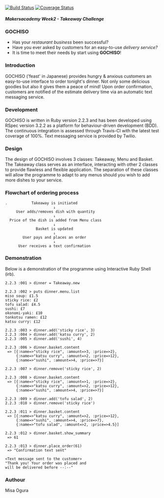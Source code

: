 [![Build Status](https://travis-ci.org/MisaOgura/airport_challenge.svg?branch=master)](https://travis-ci.org/MisaOgura/airport_challenge) [![Coverage Status](https://coveralls.io/repos/github/makersacademy/takeaway-challenge/badge.svg?branch=mohamedIssaq)](https://coveralls.io/github/makersacademy/takeaway-challenge?branch=mohamedIssaq)

##### Makersacademy Week2 - Takeaway Challenge

### GOCHISO
* Has your *restaurant business* been successful?
* Have you ever asked by customers for an easy-to-use *delivery service?*
* It is time to meet their needs by start using **GOCHISO**!

### Introduction
GOCHISO ('feast' in Japanese) provides hungry & anxious customers an easy-to-use interface to order tonight's dinner. Not only some delicious goodies but also it gives them a peace of mind! Upon order confirmation, customers are notified of the estimate delivery time via an automatic text messaging service.

### Development
GOCHISO is written in Ruby version 2.2.3 and has been developed using RSpec version 3.2.2 as a platform for behaviour-driven development (BDD). The continuous integration is assessed through Travis-CI with the latest test coverage of 100%. Text messaging service is provided by Twilio.

### Design
The design of GOCHISO involves 3 classes: Takeaway, Menu and Basket. The Takeaway class serves as an interface, interacting with other 2 classes to provide flawless and flexible application. The separation of these classes will allow the programme to adapt to any menus should you wish to add more dishes to your service.

### Flowchart of ordering process

```
.           Takeaway is initiated
                      ↓
     User adds/removes dish with quantity
                      ↓
  Price of the dish is added from Menu class
                      ↓
              Basket is updated
                      ↓
        User pays and places an order
                      ↓
      User receives a text confirmation

```

### Demonstration
Below is a demonstration of the programme using Interactive Ruby Shell (irb).

```
2.2.3 :001 > dinner = Takeaway.new

2.2.3 :002 > puts dinner.menu.list
miso soup: £1.5
sticky rice: £2
tofu salad: £4.5
sushi: £7
okonomi-yaki: £10
tonkotsu ramen: £12
katsu curry: £12

2.2.3 :003 > dinner.add('sticky rice', 3)
2.2.3 :004 > dinner.add('katsu curry', 2)
2.2.3 :005 > dinner.add('sushi', 4)

2.2.3 :006 > dinner.basket.content
 => [{:name=>"sticky rice", :amount=>3, :price=>2},
     {:name=>"katsu curry", :amount=>2, :price=>12},
     {:name=>"sushi", :amount=>4, :price=>7}]

2.2.3 :007 > dinner.remove('sticky rice', 2)

2.2.3 :008 > dinner.basket.content
 => [{:name=>"sticky rice", :amount=>1, :price=>2},
     {:name=>"katsu curry", :amount=>2, :price=>12},
     {:name=>"sushi", :amount=>4, :price=>7}]

2.2.3 :009 > dinner.add('tofu salad', 2)
2.2.3 :010 > dinner.remove('sticky rice')

2.2.3 :011 > dinner.basket.content
 => [{:name=>"katsu curry", :amount=>2, :price=>12},
     {:name=>"sushi", :amount=>4, :price=>7},
     {:name=>"tofu salad", :amount=>2, :price=>4.5}]

2.2.3 :012 > dinner.basket.show_summary
 => 61

2.2.3 :013 > dinner.place_order(61)
 => "Confirmation text sent"

<Text message sent to the customer>
"Thank you! Your order was placed and
will be delivered before --:--"
```

### Authour
Misa Ogura
